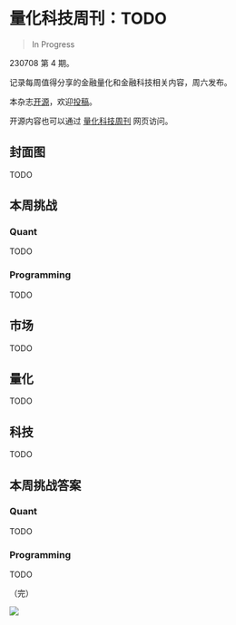 # 量化科技周刊：TODO

> In Progress

230708 第 4 期。

记录每周值得分享的金融量化和金融科技相关内容，周六发布。

本杂志[开源](https://github.com/Midtown-Innovation/quantech-weekly.git "开源地址")，欢迎[投稿](https://github.com/Midtown-Innovation/quantech-weekly/issues "投稿")。

开源内容也可以通过 [量化科技周刊](https://midtown.gitbook.io/quantech-weekly "量化科技周刊") 网页访问。

## 封面图

TODO

## 本周挑战

### Quant

TODO

### Programming

TODO

## 市场

TODO

## 量化

TODO

## 科技

TODO

## 本周挑战答案

### Quant

TODO

### Programming

TODO

（完）

![](https://raw.githubusercontent.com/Midtown-Innovation/quantech-weekly/main/resource/wechat.png)


